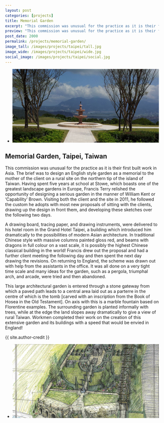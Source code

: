 ```yaml
---
layout: post
categories: [projects]
title: Memorial Garden
excerpt: "This commission was unusual for the practice as it is their first built work in Asia. The brief was to design an English style garden as a memorial to the mother of the client."
preview: "This commission was unusual for the practice as it is their first built work in Asia. The brief was to design an English style garden as a memorial to the mother of the client."
post_date: 2000
permalink: /projects/memorial-garden/
image_tall: /images/projects/taipei/tall.jpg
image_wide: /images/projects/taipei/wide.jpg
social_image: /images/projects/taipei/social.jpg
---
```


<ul class="list">
	<li class="full">
		<a class="fancybox" rel="group" href="/images/projects/taipei/01.jpg">
			<img src="/images/projects/taipei/thumbs/01.jpg" alt="{{ page.title }}" />
		</a>
	</li>
</ul>

<h2>Memorial Garden, Taipei, Taiwan</h2>
<p>
	This commission was unusual for the practice as it is their first built work in Asia. The brief was to design an English style garden as a memorial to the mother of the client on a rural site on the northern tip of the island of Taiwan. Having spent five years at school at Stowe, which boasts one of the greatest landscape gardens in Europe, Francis Terry relished the opportunity of designing a serious garden in the manner of William Kent or ‘Capability’ Brown. Visiting both the client and the site in 2011, he followed the custom he adopts with most new proposals of sitting with the clients, drawing up the design in front them, and developing these sketches over the following two days.
</p><p>
	A drawing board, tracing paper, and drawing instruments, were delivered to his hotel room in the Grand Hotel Taipei, a building which introduced him dramatically to the possibilities of modern Asian architecture. In traditional Chinese style with massive columns painted gloss red, and beams with dragons in full colour on a vast scale, it is possibly the highest Chinese classical building in the world! Francis drew out the proposal and had a further client meeting the following day and then spent the next day drawing the revisions. On returning to England, the scheme was drawn out with help from the assistants in the office. It was all done on a very tight time scale and many ideas for the garden, such as a pergola, triumphal arch, and arcade, were tried and then abandoned.
</p><p>
	This large architectural garden is entered through a stone gateway from which a paved path leads to a central area laid out as a parterre in the centre of which is  the tomb [carved with an inscription from the Book of Hosea in the Old Testament]. On axis with this is a marble fountain based on Florentine examples. The surrounding garden is planted informally with trees, while at the edge the land slopes away dramatically to give a view of rural Taiwan. Workmen completed their work on the creation of this extensive garden and its buildings with a speed that would be envied in England!
</p>
{{ site.author-credit }}

<ul class="list">
	<li class="full">
		<a class="fancybox" rel="group" href="/images/projects/taipei/02.jpg">
			<img src="/images/projects/taipei/thumbs/02.jpg" alt="{{ page.title }}" />
		</a>
	</li>
</ul>